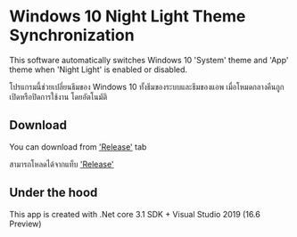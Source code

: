 
# Windows 10 Night Light Theme Synchronization
This software automatically switches Windows 10 'System' theme and 'App' theme when 'Night Light' is enabled or disabled.

โปรแกรมนี้ช่วยเปลี่ยนธีมของ Windows 10 ทั้งธีมของระบบและธีมของแอพ เมื่อโหมดกลางคืนถูกเปิดหรือปิดการใช้งาน โดยอัตโนมัติ

## Download
You can download from ['Release'](https://github.com/Lukespacewalker/Win10NightLightThemeSync/releases) tab

สามารถโหลดได้จากแท็บ ['Release'](https://github.com/Lukespacewalker/Win10NightLightThemeSync/releases)

## Under the hood
This app is created with .Net core 3.1 SDK + Visual Studio 2019 (16.6 Preview)
